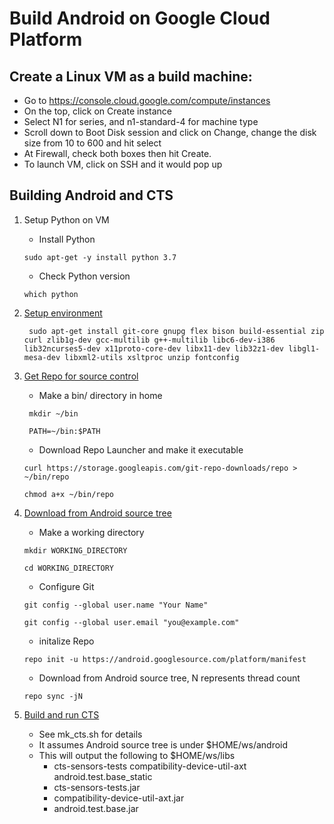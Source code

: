 # Build Android on Google Cloud Platform
## Create a Linux VM as a build machine:
- Go to https://console.cloud.google.com/compute/instances
- On the top, click on Create instance
- Select N1 for series, and n1-standard-4 for machine type 
- Scroll down to Boot Disk session and click on Change, change the disk size from 10 to 600 and hit select 
- At Firewall, check both boxes then hit Create.
- To launch VM, click on SSH and it would pop up
## Building Android and CTS
1. Setup Python on VM
   - Install Python
   
   ```sudo apt-get -y install python 3.7```
   - Check Python version
   
   ```which python```
2. [Setup environment](https://source.android.com/setup/build/initializing)

    ``` sudo apt-get install git-core gnupg flex bison build-essential zip curl zlib1g-dev gcc-multilib g++-multilib libc6-dev-i386 lib32ncurses5-dev x11proto-core-dev libx11-dev lib32z1-dev libgl1-mesa-dev libxml2-utils xsltproc unzip fontconfig``` 
3. [Get Repo for source control](https://source.android.com/setup/develop)
   - Make a bin/ directory in home
   
   ``` mkdir ~/bin``` 
   
   ``` PATH=~/bin:$PATH```
   - Download Repo Launcher and make it executable
   
   ```curl https://storage.googleapis.com/git-repo-downloads/repo > ~/bin/repo```

   ```chmod a+x ~/bin/repo```
4. [Download from Android source tree](https://source.android.com/setup/build/downloading)
   - Make a working directory
   
   ```mkdir WORKING_DIRECTORY```
   
   ```cd WORKING_DIRECTORY```
   - Configure Git
   
   ```git config --global user.name "Your Name"```
   
   ```git config --global user.email "you@example.com"```
   - initalize Repo
   
   ```repo init -u https://android.googlesource.com/platform/manifest```
   - Download from Android source tree, N represents thread count
   
   ```repo sync -jN```
5. [Build and run CTS](https://source.android.com/compatibility/cts/development)
   - See mk_cts.sh for details
   - It assumes Android source tree is under $HOME/ws/android
   - This will output the following to $HOME/ws/libs
      - cts-sensors-tests compatibility-device-util-axt android.test.base_static
      - cts-sensors-tests.jar
      - compatibility-device-util-axt.jar
      - android.test.base.jar
